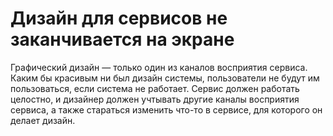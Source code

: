 Дизайн для сервисов не заканчивается на экране
==============================================

Графический дизайн — только один из каналов восприятия сервиса. Каким бы
красивым ни был дизайн системы, пользователи не будут им пользоваться, если
система не работает. Сервис должен работать целостно, и дизайнер должен учтывать
другие каналы восприятия сервиса, а также стараться изменить что-то в сервисе,
для которого он делает дизайн.